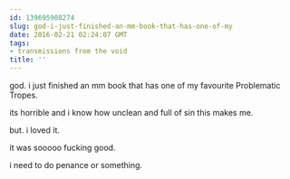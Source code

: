 ```yaml
---
id: 139695908274
slug: god-i-just-finished-an-mm-book-that-has-one-of-my
date: 2016-02-21 02:24:07 GMT
tags:
- transmissions from the void
title: ''
---
```


god. i just finished an mm book that has one of my favourite Problematic Tropes.

its horrible and i know how unclean and full of sin this makes me.

but. i loved it.

it was sooooo fucking good.

i need to do penance or something.